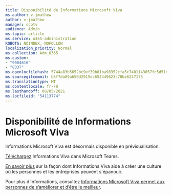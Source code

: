 ```yaml
---
title: Disponibilité de Informations Microsoft Viva
ms.author: v-jmathew
author: v-jmathew
manager: scotv
audience: Admin
ms.topic: article
ms.service: o365-administration
ROBOTS: NOINDEX, NOFOLLOW
localization_priority: Normal
ms.collection: Adm_O365
ms.custom:
- "9004616"
- "8337"
ms.openlocfilehash: 5744a83b5652bc9ef39b81ba98352cfa5c7401143057fc5d51d164757413a6d0
ms.sourcegitcommit: b5f7da89a650d2915dc652449623c78be6247175
ms.translationtype: MT
ms.contentlocale: fr-FR
ms.lasthandoff: 08/05/2021
ms.locfileid: "54113774"
---
```

# <a name="microsoft-viva-insights-availability"></a>Disponibilité de Informations Microsoft Viva

Informations Microsoft Viva est désormais disponible en prévisualisation.

[Téléchargez](https://aka.ms/InsightsDocumentation) Informations Viva dans Microsoft Teams.

[En savoir plus](https://aka.ms/VivaInsights) sur la façon dont Informations Viva aide à créer une culture où les personnes et les entreprises peuvent s'épanouir.

Pour plus d’informations, consultez [Informations Microsoft Viva permet aux personnes de s’améliorer et d’être le meilleur](https://techcommunity.microsoft.com/t5/microsoft-viva-blog/microsoft-viva-insights-helps-people-nurture-wellbeing-and-be/ba-p/2107010).
